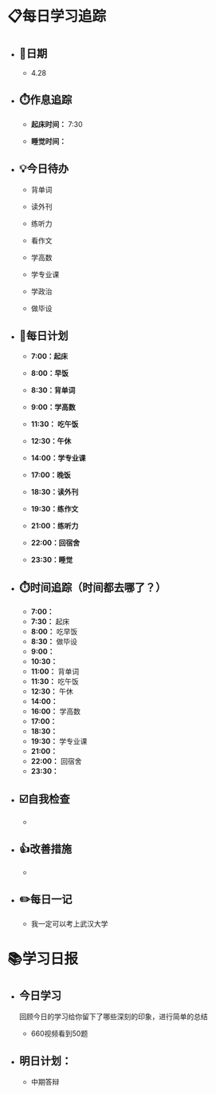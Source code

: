 # 📋每日学习追踪

- ## 📆日期

  - 4.28

- ## ⏱️作息追踪

  - **起床时间：** 7:30

  - **睡觉时间：**

- ## 💡今日待办

  - 背单词

  - 读外刊

  - 练听力

  - 看作文

  - 学高数

  - 学专业课

  - 学政治

  - 做毕设

- ## 📝每日计划

  - **7:00：起床**

  - **8:00：早饭**

  - **8:30：背单词**

  - **9:00：学高数**

  - **11:30： 吃午饭**

  - **12:30：午休**

  - **14:00：学专业课**

  - **17:00：晚饭**

  - **18:30：读外刊**

  - **19:30：练作文**

  - **21:00：练听力**

  - **22:00：回宿舍**

  - **23:30：睡觉**

- ## ⏱️时间追踪（时间都去哪了？）

  - **7:00：**
  - **7:30：** 起床 
  - **8:00：** 吃早饭
  - **8:30：** 做毕设
  - **9:00：** 
  - **10:30：** 
  - **11:00：** 背单词
  - **11:30：** 吃午饭
  - **12:30：** 午休
  - **14:00：**
  - **16:00：** 学高数
  - **17:00：**
  - **18:30：**
  - **19:30：** 学专业课
  - **21:00：**
  - **22:00：** 回宿舍
  - **23:30：**

- ## ☑️自我检查

  - 

- ## 👍改善措施

  - 

- ## ✏️每日一记

  - 我一定可以考上武汉大学

# 📚学习日报

- ## 今日学习

  回顾今日的学习给你留下了哪些深刻的印象，进行简单的总结

  - 660视频看到50题

- ## 明日计划：
  
  - 中期答辩